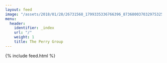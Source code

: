 ```yaml
---
layout: feed
image: "/assets/2018/01/28/26731568_1799335336766396_8736800370329753259_n.jpg"
menu:
  header:
    identifier: _index
    url: "/"
    weight: 1
    title: The Perry Group
---
```

{% include feed.html %}
